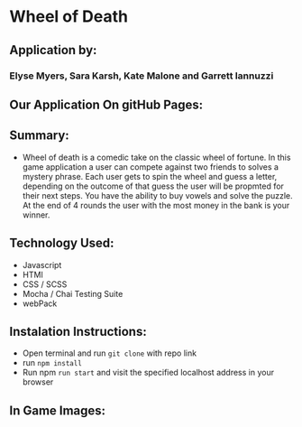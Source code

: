 # Wheel of Death 

## Application by: 
### Elyse Myers, Sara Karsh, Kate Malone and Garrett Iannuzzi

## Our Application On gitHub Pages: 

## Summary:

  - Wheel of death is a comedic take on the classic wheel of fortune. In this game application a user can compete against two friends to solves a mystery phrase. Each user gets to spin the wheel and guess a letter, depending on the outcome of that guess the user will be propmted for their next steps. You have the ability to buy vowels and solve the puzzle. At the end of 4 rounds the user with the most money in the bank is your winner. 

## Technology Used:
  
  - Javascript 
  - HTMl
  - CSS / SCSS
  - Mocha / Chai Testing Suite
  - webPack 
  
## Instalation Instructions: 
  - Open terminal and run  `git clone` with repo link
  - run `npm install`
  - Run npm `run start` and visit the specified localhost address in your browser

## In Game Images: 
